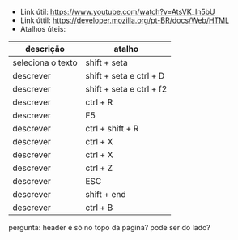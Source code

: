 - Link útil: https://www.youtube.com/watch?v=AtsVK_In5bU <br>
- Link úttil: https://developer.mozilla.org/pt-BR/docs/Web/HTML <br>
- Atalhos úteis: 
 
| descrição | atalho |
|--|--|
| seleciona o texto | shift + seta |
| descrever | shift + seta e ctrl + D |
| descrever | shift + seta e ctrl + f2 |
| descrever | ctrl + R |
| descrever | F5 |
| descrever | ctrl + shift + R |
| descrever | ctrl + X |
| descrever | ctrl + X |
| descrever | ctrl + Z |
| descrever | ESC |
| descrever | shift + end |
| descrever | ctrl + B |


pergunta: header é só no topo da pagina? pode ser do lado?
